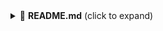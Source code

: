 <details>
    <summary>📄 <strong>README.md</strong> (click to expand)</summary>

# 🚨 Twilio Emergency Call Alerting System (POC)

A production-ready Python-based monitoring system that continuously checks for emergency call volume threshold breaches in real time, using data from an Elasticsearch instance. Alerts are sent to Slack and email channels.

---

## 📦 Features

- ✅ Periodic check for emergency call threshold breach
- ✅ Slack & Email notifications
- ✅ Dockerized Elasticsearch and Kibana
- ✅ Configurable thresholds and alerting intervals via `.env`
- ✅ Logs written to `cron_output.log`

---

## 📁 Project Structure

```
twilio-alerts/
│
├── app/
│   ├── config.py
│   ├── elastic_query.py
│   ├── email_alert.py
│   ├── slack_alert.py
│   ├── main.py
│   ├── cron_output.log
│   ├── populate_es.py
│
├── scheduler.py
├── requirements.txt
├── Dockerfile
├── .env               # Keep this local (NEVER commit)
├── .env.example       # Share this instead
├── docker-compose.yml
└── es-data/           # Elasticsearch volume mount
```

---

## ⚙️ Setup Instructions

### 1. Clone the Repo

```bash
git clone https://github.com/yourusername/twilio-alerts.git
cd twilio-alerts
```

### 2. Create `.env` File

Copy `.env.example` to `.env` and fill in your configuration. **Never commit your `.env` file.**

### 3. Start the Stack

```bash
docker compose up -d
```

- **Mount Volumes:** Logs and Elasticsearch data are volume-mounted so you can view them locally.
- **Persist Data:** `es-data/` ensures your Elasticsearch data is not lost between Docker restarts.

### 4. Stopping and Cleaning Up

```bash
docker compose down
```

Your logs and Elasticsearch data will be preserved thanks to volume mounts.

---

## 🛠️ Future Improvements

- Auto-remediation scripts post alert
- Dashboard summary using Kibana
- Alert suppression during expected surges
- Automated call classification via ML

---

## 👨‍💻 Maintainer

**Utkarsh**

Feel free to raise issues or pull requests!

</details>